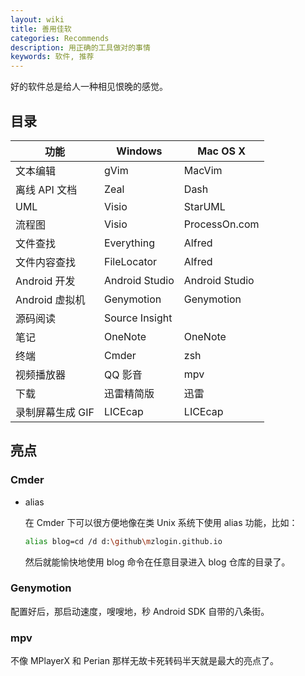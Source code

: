 ```yaml
---
layout: wiki
title: 善用佳软
categories: Recommends
description: 用正确的工具做对的事情
keywords: 软件, 推荐
---
```


好的软件总是给人一种相见恨晚的感觉。

## 目录

| 功能             | Windows        | Mac OS X       |
|------------------|----------------|----------------|
| 文本编辑         | gVim           | MacVim         |
| 离线 API 文档    | Zeal           | Dash           |
| UML              | Visio          | StarUML        |
| 流程图           | Visio          | ProcessOn.com  |
| 文件查找         | Everything     | Alfred         |
| 文件内容查找     | FileLocator    | Alfred         |
| Android 开发     | Android Studio | Android Studio |
| Android 虚拟机   | Genymotion     | Genymotion     |
| 源码阅读         | Source Insight |                |
| 笔记             | OneNote        | OneNote        |
| 终端             | Cmder          | zsh            |
| 视频播放器       | QQ 影音        | mpv            |
| 下载             | 迅雷精简版     | 迅雷           |
| 录制屏幕生成 GIF | LICEcap        | LICEcap        |

## 亮点

### Cmder

* alias

  在 Cmder 下可以很方便地像在类 Unix 系统下使用 alias 功能，比如：

  ```sh
  alias blog=cd /d d:\github\mzlogin.github.io
  ```

  然后就能愉快地使用 blog 命令在任意目录进入 blog 仓库的目录了。

### Genymotion

配置好后，那启动速度，嗖嗖地，秒 Android SDK 自带的八条街。

### mpv

不像 MPlayerX 和 Perian 那样无故卡死转码半天就是最大的亮点了。
